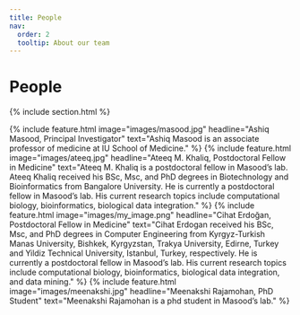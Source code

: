 ```yaml
---
title: People
nav:
  order: 2
  tooltip: About our team
---
```


# <i class="fas fa-users"></i>People

{% include section.html %}

{%
  include feature.html
  image="images/masood.jpg"
  headline="Ashiq Masood, Principal Investigator"
  text="Ashiq Masood is an associate professor of medicine at IU School of Medicine."
%}
{%
  include feature.html
  image="images/ateeq.jpg"
  headline="Ateeq M. Khaliq, Postdoctoral Fellow in Medicine"
  text="Ateeq M. Khaliq is a postdoctoral fellow in Masood’s lab. Ateeq Khaliq received his BSc, Msc, and PhD degrees in Biotechnology and Bioinformatics from Bangalore University. He is currently a postdoctoral fellow in Masood’s lab. His current research topics include computational biology, bioinformatics, biological data integration."
%}
{%
  include feature.html
  image="images/my_image.png"
  headline="Cihat Erdoğan, Postdoctoral Fellow in Medicine"
  text="Cihat Erdogan received his BSc, Msc, and PhD degrees in Computer Engineering from Kyrgyz-Turkish Manas University, Bishkek, Kyrgyzstan, Trakya University, Edirne, Turkey and Yildiz Technical University, Istanbul, Turkey, respectively. He is currently a postdoctoral fellow in Masood’s lab. His current research topics include computational biology, bioinformatics, biological data integration, and data mining."
%}
{%
  include feature.html
  image="images/meenakshi.jpg"
  headline="Meenakshi Rajamohan, PhD Student"
  text="Meenakshi Rajamohan is a phd student in Masood’s lab."
%}